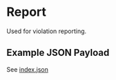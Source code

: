 # Report

  Used for violation reporting.


## Example JSON Payload

  See [index.json](index.json)
